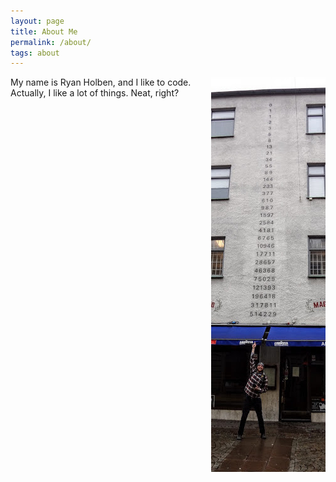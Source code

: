 ```yaml
---
layout: page
title: About Me
permalink: /about/
tags: about
---
```


<img align="right" src="/assets/img/fib.jpg">

My name is Ryan Holben, and I like to code.  Actually, I like a lot of things.  Neat, right?
